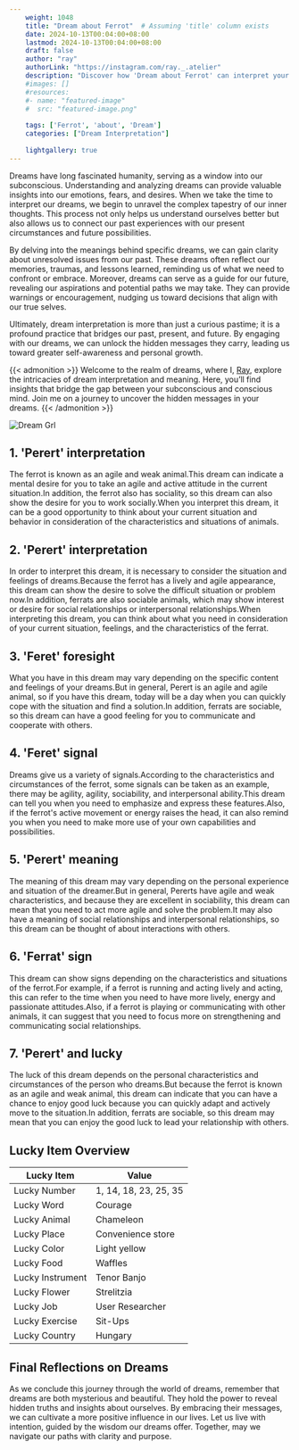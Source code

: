 ```yaml
---
    weight: 1048
    title: "Dream about Ferrot"  # Assuming 'title' column exists
    date: 2024-10-13T00:04:00+08:00
    lastmod: 2024-10-13T00:04:00+08:00
    draft: false
    author: "ray"
    authorLink: "https://instagram.com/ray._.atelier"
    description: "Discover how 'Dream about Ferrot' can interpret your future and uncover its significant meanings in your life."
    #images: []
    #resources:
    #- name: "featured-image"
    #  src: "featured-image.png"
    
    tags: ['Ferrot', 'about', 'Dream']
    categories: ["Dream Interpretation"]
    
    lightgallery: true
---
```

    
Dreams have long fascinated humanity, serving as a window into our subconscious. Understanding and analyzing dreams can provide valuable insights into our emotions, fears, and desires. When we take the time to interpret our dreams, we begin to unravel the complex tapestry of our inner thoughts. This process not only helps us understand ourselves better but also allows us to connect our past experiences with our present circumstances and future possibilities.

By delving into the meanings behind specific dreams, we can gain clarity about unresolved issues from our past. These dreams often reflect our memories, traumas, and lessons learned, reminding us of what we need to confront or embrace. Moreover, dreams can serve as a guide for our future, revealing our aspirations and potential paths we may take. They can provide warnings or encouragement, nudging us toward decisions that align with our true selves.

Ultimately, dream interpretation is more than just a curious pastime; it is a profound practice that bridges our past, present, and future. By engaging with our dreams, we can unlock the hidden messages they carry, leading us toward greater self-awareness and personal growth.

{{< admonition >}}
Welcome to the realm of dreams, where I, [Ray](https://instagram.com/ray._.atelier), explore the intricacies of dream interpretation and meaning. Here, you’ll find insights that bridge the gap between your subconscious and conscious mind. Join me on a journey to uncover the hidden messages in your dreams.
{{< /admonition >}}

![Dream Grl](https://cdn.pixabay.com/photo/2017/11/02/03/35/gothic-2910057_1280.jpg "Dream Grl")

## 1. 'Perert' interpretation
The ferrot is known as an agile and weak animal.This dream can indicate a mental desire for you to take an agile and active attitude in the current situation.In addition, the ferrot also has sociality, so this dream can also show the desire for you to work socially.When you interpret this dream, it can be a good opportunity to think about your current situation and behavior in consideration of the characteristics and situations of animals.

## 2. 'Perert' interpretation
In order to interpret this dream, it is necessary to consider the situation and feelings of dreams.Because the ferrot has a lively and agile appearance, this dream can show the desire to solve the difficult situation or problem now.In addition, ferrats are also sociable animals, which may show interest or desire for social relationships or interpersonal relationships.When interpreting this dream, you can think about what you need in consideration of your current situation, feelings, and the characteristics of the ferrat.

## 3. 'Feret' foresight
What you have in this dream may vary depending on the specific content and feelings of your dreams.But in general, Perert is an agile and agile animal, so if you have this dream, today will be a day when you can quickly cope with the situation and find a solution.In addition, ferrats are sociable, so this dream can have a good feeling for you to communicate and cooperate with others.

## 4. 'Feret' signal
Dreams give us a variety of signals.According to the characteristics and circumstances of the ferrot, some signals can be taken as an example, there may be agility, agility, sociability, and interpersonal ability.This dream can tell you when you need to emphasize and express these features.Also, if the ferrot's active movement or energy raises the head, it can also remind you when you need to make more use of your own capabilities and possibilities.

## 5. 'Perert' meaning
The meaning of this dream may vary depending on the personal experience and situation of the dreamer.But in general, Pererts have agile and weak characteristics, and because they are excellent in sociability, this dream can mean that you need to act more agile and solve the problem.It may also have a meaning of social relationships and interpersonal relationships, so this dream can be thought of about interactions with others.

## 6. 'Ferrat' sign
This dream can show signs depending on the characteristics and situations of the ferrot.For example, if a ferrot is running and acting lively and acting, this can refer to the time when you need to have more lively, energy and passionate attitudes.Also, if a ferrot is playing or communicating with other animals, it can suggest that you need to focus more on strengthening and communicating social relationships.

## 7. 'Perert' and lucky
The luck of this dream depends on the personal characteristics and circumstances of the person who dreams.But because the ferrot is known as an agile and weak animal, this dream can indicate that you can have a chance to enjoy good luck because you can quickly adapt and actively move to the situation.In addition, ferrats are sociable, so this dream may mean that you can enjoy the good luck to lead your relationship with others.

## Lucky Item Overview
| Lucky Item          | Value              |
|---------------|--------------------|
| Lucky Number        | 1, 14, 18, 23, 25, 35  |
| Lucky Word          | Courage |
| Lucky Animal        | Chameleon |
| Lucky Place         | Convenience store     |
| Lucky Color         | Light yellow     |
| Lucky Food          | Waffles      |
| Lucky Instrument    | Tenor Banjo |
| Lucky Flower        | Strelitzia    |
| Lucky Job           | User Researcher       |
| Lucky Exercise      | Sit-Ups  |
| Lucky Country       | Hungary    |


##  Final Reflections on Dreams

As we conclude this journey through the world of dreams, remember that dreams are both mysterious and beautiful. They hold the power to reveal hidden truths and insights about ourselves. By embracing their messages, we can cultivate a more positive influence in our lives. Let us live with intention, guided by the wisdom our dreams offer. Together, may we navigate our paths with clarity and purpose.
